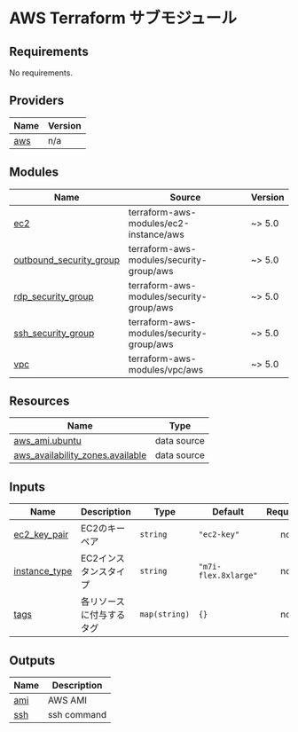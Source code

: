 # AWS Terraform サブモジュール

<!-- prettier-ignore-start -->
<!-- BEGIN_TF_DOCS -->
## Requirements

No requirements.

## Providers

| Name | Version |
|------|---------|
| <a name="provider_aws"></a> [aws](#provider\_aws) | n/a |

## Modules

| Name | Source | Version |
|------|--------|---------|
| <a name="module_ec2"></a> [ec2](#module\_ec2) | terraform-aws-modules/ec2-instance/aws | ~> 5.0 |
| <a name="module_outbound_security_group"></a> [outbound\_security\_group](#module\_outbound\_security\_group) | terraform-aws-modules/security-group/aws | ~> 5.0 |
| <a name="module_rdp_security_group"></a> [rdp\_security\_group](#module\_rdp\_security\_group) | terraform-aws-modules/security-group/aws | ~> 5.0 |
| <a name="module_ssh_security_group"></a> [ssh\_security\_group](#module\_ssh\_security\_group) | terraform-aws-modules/security-group/aws | ~> 5.0 |
| <a name="module_vpc"></a> [vpc](#module\_vpc) | terraform-aws-modules/vpc/aws | ~> 5.0 |

## Resources

| Name | Type |
|------|------|
| [aws_ami.ubuntu](https://registry.terraform.io/providers/hashicorp/aws/latest/docs/data-sources/ami) | data source |
| [aws_availability_zones.available](https://registry.terraform.io/providers/hashicorp/aws/latest/docs/data-sources/availability_zones) | data source |

## Inputs

| Name | Description | Type | Default | Required |
|------|-------------|------|---------|:--------:|
| <a name="input_ec2_key_pair"></a> [ec2\_key\_pair](#input\_ec2\_key\_pair) | EC2のキーペア | `string` | `"ec2-key"` | no |
| <a name="input_instance_type"></a> [instance\_type](#input\_instance\_type) | EC2インスタンスタイプ | `string` | `"m7i-flex.8xlarge"` | no |
| <a name="input_tags"></a> [tags](#input\_tags) | 各リソースに付与するタグ | `map(string)` | `{}` | no |

## Outputs

| Name | Description |
|------|-------------|
| <a name="output_ami"></a> [ami](#output\_ami) | AWS AMI |
| <a name="output_ssh"></a> [ssh](#output\_ssh) | ssh command |
<!-- END_TF_DOCS -->
<!-- prettier-ignore-end -->
